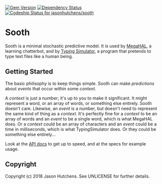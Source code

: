 [![Gem Version](https://badge.fury.io/rb/sooth.svg)](http://badge.fury.io/rb/sooth)
[![Dependency Status](https://gemnasium.com/kranzky/sooth.png)](https://gemnasium.com/kranzky/sooth)
[![Codeship Status for jasonhutchens/sooth](https://codeship.com/projects/24d68130-e5b3-0132-369b-0addec64e5bc/status?branch=master)](https://codeship.com/projects/82075)

Sooth
=====

Sooth is a minimal stochastic predictive model. It is used by [MegaHAL](https://github.com/jasonhutchens/megahal), a learning chatterbot, and by [Typing Simulator](https://github.com/jasonhutchens/typing_simulator), a program that pretends to type text files like a human being.

Getting Started
---------------

The basic philisophy is to keep things simple. Sooth can make _predictions_ about _events_ that occur within some _context_.

A _context_ is just a number; it's up to you to make it significant. It might represent a word, or an array of words, or something else entirely. Sooth doesn't care. Likewise, an _event_ is a number, but doesn't need to represent the same kind of thing as a _context_. It's perfectly fine for a _context_ to be an array of words and an _event_ to be a single word, which is what MegaHAL does. Or a _context_ could be an array of characters and an _event_ could be a time in milliseconds, which is what TypingSimulator does. Or they could be something else entirely...

Look at the [API docs](http://www.rubydoc.info/gems/sooth/Sooth/Predictor) to get up to speed, and at the specs for example usage.

Copyright
---------

Copyright (c) 2018 Jason Hutchens. See UNLICENSE for further details.
